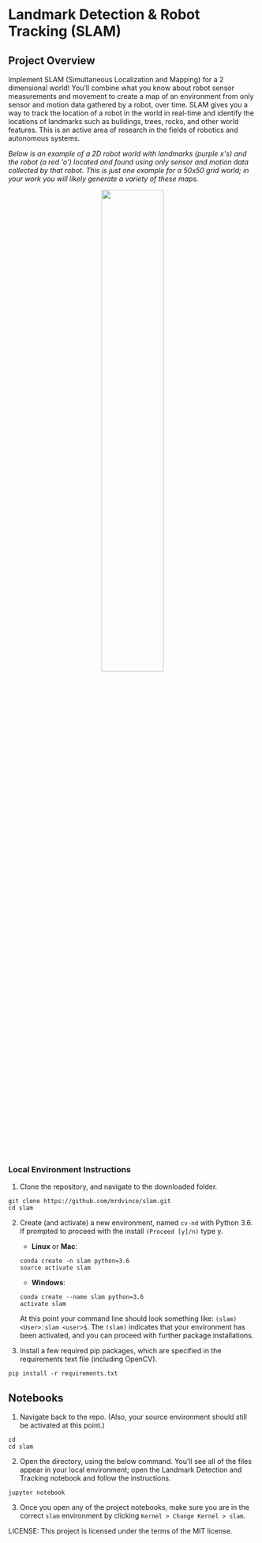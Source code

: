 # Landmark Detection & Robot Tracking (SLAM)

## Project Overview

Implement SLAM (Simultaneous Localization and Mapping) for a 2 dimensional world! You’ll combine what you know about robot sensor measurements and movement to create a map of an environment from only sensor and motion data gathered by a robot, over time. SLAM gives you a way to track the location of a robot in the world in real-time and identify the locations of landmarks such as buildings, trees, rocks, and other world features. This is an active area of research in the fields of robotics and autonomous systems. 

*Below is an example of a 2D robot world with landmarks (purple x's) and the robot (a red 'o') located and found using *only* sensor and motion data collected by that robot. This is just one example for a 50x50 grid world; in your work you will likely generate a variety of these maps.*

<p align="center">
  <img src="./images/robot_world.png" width=50% height=50% />
</p>


### Local Environment Instructions

1. Clone the repository, and navigate to the downloaded folder.
```
git clone https://github.com/mrdvince/slam.git
cd slam
```

2. Create (and activate) a new environment, named `cv-nd` with Python 3.6. If prompted to proceed with the install `(Proceed [y]/n)` type y.

	- __Linux__ or __Mac__: 
	```
	conda create -n slam python=3.6
	source activate slam
	```
	- __Windows__: 
	```
	conda create --name slam python=3.6
	activate slam
	```
	
	At this point your command line should look something like: `(slam) <User>:slam <user>$`. The `(slam)` indicates that your environment has been activated, and you can proceed with further package installations.

6. Install a few required pip packages, which are specified in the requirements text file (including OpenCV).
```
pip install -r requirements.txt
```


## Notebooks

1. Navigate back to the repo. (Also, your source environment should still be activated at this point.)
```shell
cd
cd slam
```

2. Open the directory, using the below command. You'll see all of the files appear in your local environment; open the Landmark Detection and Tracking notebook and follow the instructions.
```shell
jupyter notebook
```

3. Once you open any of the project notebooks, make sure you are in the correct `slam` environment by clicking `Kernel > Change Kernel > slam`.

LICENSE: This project is licensed under the terms of the MIT license.
